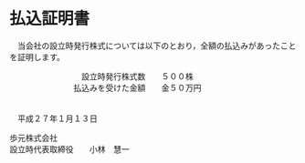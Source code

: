 # 払込証明書

<div class="summary">
　当会社の設立時発行株式については以下のとおり，全額の払込みがあったことを証明します。
</div>

　　　　　　　　　設立時発行株式数　　５００株<br/>
　　　　　　　　払込みを受けた金額　　金５０万円<br/>
<br/>
<br/>
　平成２７年１月１３日<br/>
<div class="right">
歩元株式会社　<br/>
設立時代表取締役　　小林　慧一　
</div>

